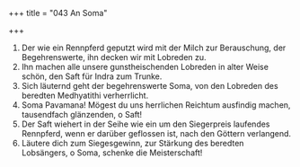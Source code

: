 +++
title = "043 An Soma"

+++


1.	Der wie ein Rennpferd geputzt wird mit der Milch zur Berauschung, der Begehrenswerte, ihn decken wir mit Lobreden zu.
2.	Ihn machen alle unsere gunstheischenden Lobreden in alter Weise schön, den Saft für Indra zum Trunke.
3.	Sich läuternd geht der begehrenswerte Soma, von den Lobreden des beredten Medhyatithi verherrlicht.
4.	Soma Pavamana! Mögest du uns herrlichen Reichtum ausfindig machen, tausendfach glänzenden, o Saft!
5.	Der Saft wiehert in der Seihe wie ein um den Siegerpreis laufendes Rennpferd, wenn er darüber geflossen ist, nach den Göttern verlangend.
6.	Läutere dich zum Siegesgewinn, zur Stärkung des beredten Lobsängers, o Soma, schenke die Meisterschaft!


